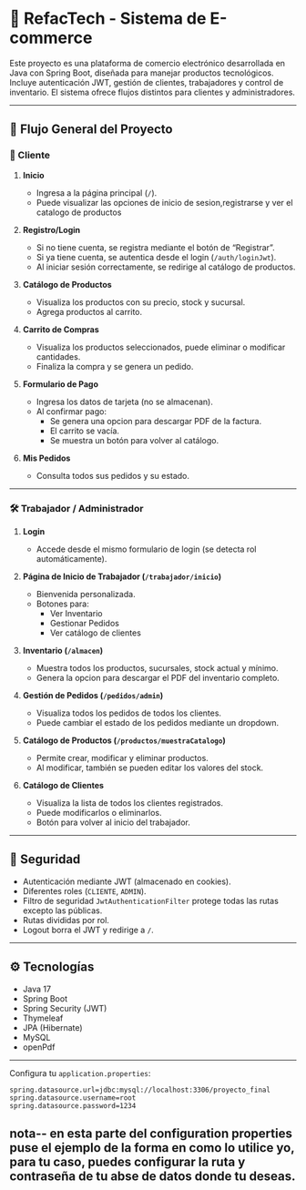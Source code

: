 # 🛒 RefacTech - Sistema de E-commerce

Este proyecto es una plataforma de comercio electrónico desarrollada en Java con Spring Boot, diseñada para manejar productos tecnológicos. Incluye autenticación JWT, gestión de clientes, trabajadores y control de inventario. El sistema ofrece flujos distintos para clientes y administradores.

---

## 🔄 Flujo General del Proyecto

### 👤 Cliente

1. **Inicio**
   - Ingresa a la página principal (`/`).
   - Puede visualizar las opciones de inicio de sesion,registrarse y ver el catalogo de productos

2. **Registro/Login**
   - Si no tiene cuenta, se registra mediante el botón de “Registrar”.
   - Si ya tiene cuenta, se autentica desde el login (`/auth/loginJwt`).
   - Al iniciar sesión correctamente, se redirige al catálogo de productos.

3. **Catálogo de Productos**
   - Visualiza los productos con su precio, stock y sucursal.
   - Agrega productos al carrito.

4. **Carrito de Compras**
   - Visualiza los productos seleccionados, puede eliminar o modificar cantidades.
   - Finaliza la compra y se genera un pedido.

5. **Formulario de Pago**
   - Ingresa los datos de tarjeta (no se almacenan).
   - Al confirmar pago:
     - Se genera una opcion para descargar PDF de la factura.
     - El carrito se vacía.
     - Se muestra un botón para volver al catálogo.

6. **Mis Pedidos**
   - Consulta todos sus pedidos y su estado.

---

### 🛠️ Trabajador / Administrador

1. **Login**
   - Accede desde el mismo formulario de login (se detecta rol automáticamente).

2. **Página de Inicio de Trabajador (`/trabajador/inicio`)**
   - Bienvenida personalizada.
   - Botones para:
     - Ver Inventario
     - Gestionar Pedidos
     - Ver catálogo de clientes

3. **Inventario (`/almacen`)**
   - Muestra todos los productos, sucursales, stock actual y mínimo.
   - Genera la opcion para descargar el PDF del inventario completo.

4. **Gestión de Pedidos (`/pedidos/admin`)**
   - Visualiza todos los pedidos de todos los clientes.
   - Puede cambiar el estado de los pedidos mediante un dropdown.

5. **Catálogo de Productos (`/productos/muestraCatalogo`)**
   - Permite crear, modificar y eliminar productos.
   - Al modificar, también se pueden editar los valores del stock.

6. **Catálogo de Clientes**
   - Visualiza la lista de todos los clientes registrados.
   - Puede modificarlos o eliminarlos.
   - Botón para volver al inicio del trabajador.

---

## 🔐 Seguridad

- Autenticación mediante JWT (almacenado en cookies).
- Diferentes roles (`CLIENTE`, `ADMIN`).
- Filtro de seguridad `JwtAuthenticationFilter` protege todas las rutas excepto las públicas.
- Rutas divididas por rol.
- Logout borra el JWT y redirige a `/`.

---

## ⚙️ Tecnologías

- Java 17
- Spring Boot
- Spring Security (JWT)
- Thymeleaf
- JPA (Hibernate)
- MySQL
- openPdf

---


Configura tu `application.properties`:

```properties
spring.datasource.url=jdbc:mysql://localhost:3306/proyecto_final
spring.datasource.username=root
spring.datasource.password=1234
```
nota-- en esta parte del configuration properties puse el ejemplo de la forma en como lo utilice yo,
para tu caso, puedes configurar la ruta y contraseña de tu abse de datos donde tu deseas.
---

